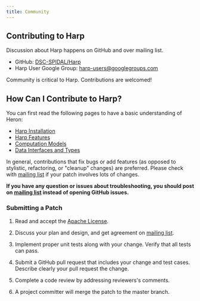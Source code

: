 ```yaml
---
title: Community
---
```



## Contributing to Harp

Discussion about Harp happens on GitHub and over mailing list.

* GitHub: [DSC-SPIDAL/Harp](https://github.com/DSC-SPIDAL/Harp.git)
* Harp User Google Group: [harp-users@googlegroups.com](https://groups.google.com/forum/#!forum/harp-users)

Community is critical to Harp. Contributions are welcomed!


## How Can I Contribute to Harp?

You can first read the following pages to have a basic understanding
of Heron:

* [Harp Installation](../../getting-started/)
* [Harp Features](../../concepts/features)
* [Computation Models](../../concepts/computation-models/)
* [Data Interfaces and Types](../../data-interface/)


In general, contributions that fix bugs or add features (as opposed to stylistic, refactoring, or
"cleanup" changes) are preferred. Please check with [mailing list](https://groups.google.com/forum/#!forum/heron-users)
if your patch involves lots of changes.

**If you have any question or issues about troubleshooting,
you should post on [mailing list](https://groups.google.com/forum/#!forum/harp-users) instead
of opening GitHub issues.**

### Submitting a Patch
1. Read and accept the
[Apache License](http://www.apache.org/licenses/LICENSE-2.0).

2. Discuss your plan and design, and get agreement on
[mailing list](https://groups.google.com/forum/#!forum/harp-users).

3. Implement proper unit tests along with your change. Verify that all tests can pass.

4. Submit a GitHub pull request that includes your change and test cases.
Describe clearly your pull request the change.

5. Complete a code review by addressing reviewers's comments.

6. A project committer will merge the patch to the master branch.


